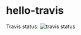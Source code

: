 # hello-travis

Travis status: ![travis status](https://travis-ci.org/umr-programmierpraktikum-2017/hello-travis.svg?branch=master)
